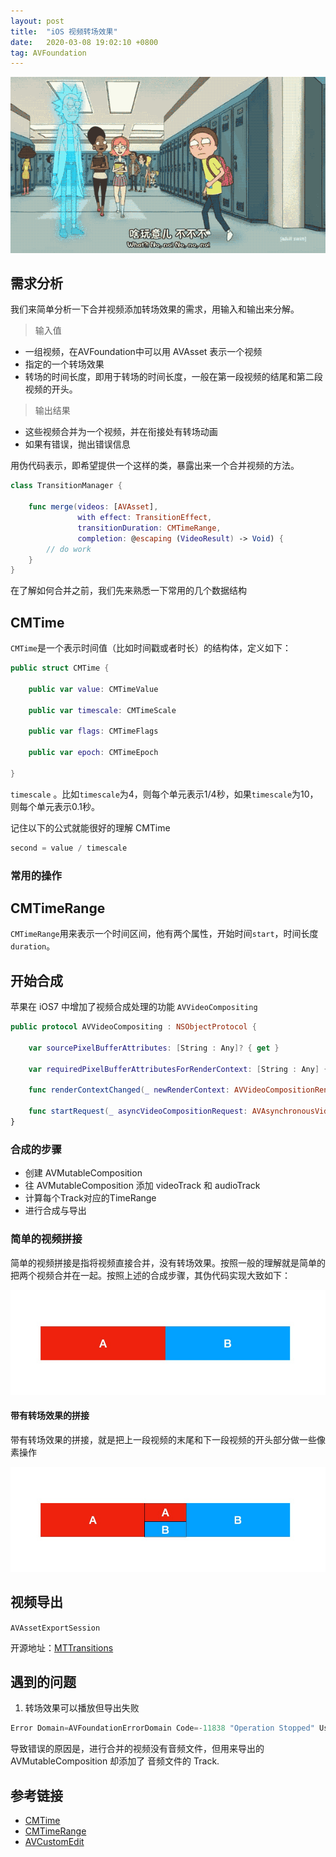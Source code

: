 ```yaml
---
layout: post
title:  "iOS 视频转场效果"
date:   2020-03-08 19:02:10 +0800
tag: AVFoundation
---
```


![](/assets/images/2020/video-transitions.gif)

## 需求分析

我们来简单分析一下合并视频添加转场效果的需求，用输入和输出来分解。

> 输入值

- 一组视频，在AVFoundation中可以用 AVAsset 表示一个视频
- 指定的一个转场效果
- 转场的时间长度，即用于转场的时间长度，一般在第一段视频的结尾和第二段视频的开头。

> 输出结果

- 这些视频合并为一个视频，并在衔接处有转场动画
- 如果有错误，抛出错误信息

用伪代码表示，即希望提供一个这样的类，暴露出来一个合并视频的方法。

```swift
class TransitionManager {

    func merge(videos: [AVAsset], 
               with effect: TransitionEffect, 
               transitionDuration: CMTimeRange, 
               completion: @escaping (VideoResult) -> Void) {
        // do work
    }
}
```


在了解如何合并之前，我们先来熟悉一下常用的几个数据结构

## CMTime

`CMTime`是一个表示时间值（比如时间戳或者时长）的结构体，定义如下：


```swift
public struct CMTime {

    public var value: CMTimeValue

    public var timescale: CMTimeScale

    public var flags: CMTimeFlags 

    public var epoch: CMTimeEpoch

}
```

`timescale` 。比如`timescale`为4，则每个单元表示1/4秒，如果`timescale`为10，则每个单元表示0.1秒。

记住以下的公式就能很好的理解 CMTime

```swift
second = value / timescale
```

### 常用的操作


## CMTimeRange

`CMTimeRange`用来表示一个时间区间，他有两个属性，开始时间`start`，时间长度`duration`。


## 开始合成

苹果在 iOS7 中增加了视频合成处理的功能 `AVVideoCompositing`

```swift
public protocol AVVideoCompositing : NSObjectProtocol {

    var sourcePixelBufferAttributes: [String : Any]? { get }

    var requiredPixelBufferAttributesForRenderContext: [String : Any] { get }

    func renderContextChanged(_ newRenderContext: AVVideoCompositionRenderContext)

    func startRequest(_ asyncVideoCompositionRequest: AVAsynchronousVideoCompositionRequest)
}
```

### 合成的步骤

- 创建 AVMutableComposition
- 往 AVMutableComposition 添加 videoTrack 和 audioTrack
- 计算每个Track对应的TimeRange
- 进行合成与导出


### 简单的视频拼接

简单的视频拼接是指将视频直接合并，没有转场效果。按照一般的理解就是简单的把两个视频合并在一起。按照上述的合成步骤，其伪代码实现大致如下：

![](/assets/images/2020/composition_normal@2x.jpg)

#### 带有转场效果的拼接

带有转场效果的拼接，就是把上一段视频的末尾和下一段视频的开头部分做一些像素操作

![](/assets/images/2020/composition_transition@2x.jpg)

## 视频导出

`AVAssetExportSession`


开源地址：[MTTransitions](https://github.com/alexiscn/MTTransitions)


## 遇到的问题


1. 转场效果可以播放但导出失败

```swift
Error Domain=AVFoundationErrorDomain Code=-11838 "Operation Stopped" UserInfo={NSLocalizedFailureReason=The operation is not supported for this media., NSLocalizedDescription=Operation Stopped, NSUnderlyingError=0x2808acde0 {Error Domain=NSOSStatusErrorDomain Code=-16976 "(null)"}}
```

导致错误的原因是，进行合并的视频没有音频文件，但用来导出的 AVMutableComposition 却添加了 音频文件的 Track.


## 参考链接

* [CMTime](https://developer.apple.com/documentation/coremedia/cmtime-u58)
* [CMTimeRange]()
* [AVCustomEdit](https://developer.apple.com/library/archive/samplecode/AVCustomEdit/Introduction/Intro.html#//apple_ref/doc/uid/DTS40013411-Intro-DontLinkElementID_2)